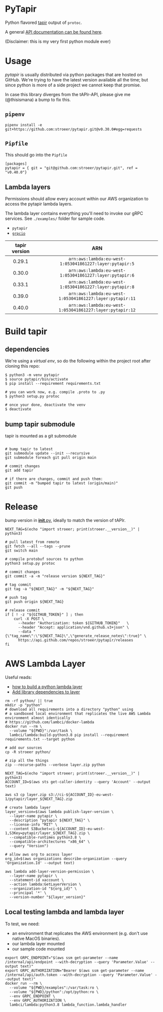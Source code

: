 # PyTapir

Python flavored [tapir](https://github.com/stroeer/tapir/) output of `protoc`.

A general [API documentation can be found here](https://stroeer.github.io/tapir/).

(Disclaimer: this is my very first python module ever)

# Usage

_pytapir_ is usually distributed via python packages that are hosted on GitHub. We're trying to have the
latest version available all the time; but since python is more of a side project we cannot keep that
promise.

In case this library diverges from the tAPIr-API, please give me (@thisismana) a bump to fix this.

## `pipenv`

`pipenv install -e git+https://github.com:stroeer/pytapir.git@v0.30.0#egg=requests`

## `Pipfile`

This should go into the `Pipfile`

```shell
[packages]
pytapir = { git = "git@github.com:stroeer/pytapir.git", ref = "v0.40.0"}
```

## Lambda layers

Permissions should allow every account within our AWS organization to access the
pytapir lambda layers.

The lambda layer contains everything you'll need to invoke our gRPC services. See
`./examples/` folder for sample code.

- `pytapir`
- [`grpcio`](https://pypi.org/project/grpcio/)

| tapir version |                           ARN                            |
|:-------------:|:--------------------------------------------------------:|
|    0.29.1     | `arn:aws:lambda:eu-west-1:053041861227:layer:pytapir:5`  |
|    0.30.0     | `arn:aws:lambda:eu-west-1:053041861227:layer:pytapir:6`  |
|    0.33.1     | `arn:aws:lambda:eu-west-1:053041861227:layer:pytapir:8`  |
|    0.39.0     | `arn:aws:lambda:eu-west-1:053041861227:layer:pytapir:11` |
|    0.40.0     | `arn:aws:lambda:eu-west-1:053041861227:layer:pytapir:12` |

# Build tapir

## dependencies

We're using a _virtual env_, so do the following within the project root after cloning this repo:

```shell 
$ python3 -m venv pytapir
$ source pytapir/bin/activate
$ pip install --requirement requirements.txt

# you can work now, e.g. compile .proto to .py
$ python3 setup.py protoc

# once your done, deactivate the venv
$ deactivate
````

## bump tapir submodule

tapir is mounted as a git submodule

```shell

# bump tapir to latest
git submodule update --init --recursive
git submodule foreach git pull origin main

# commit changes
git add tapir

# if there are changes, commit and push them:
git commit -m "bumped tapir to latest (origin/main)"
git push

```

# Release

bump version in [__init__.py](./stroeer/__init__.py), ideally to match the version of tAPIr.

```shell
NEXT_TAG=$(echo "import stroeer; print(stroeer.__version__)" | python3)

# pull latest from remote
git fetch --all --tags --prune
git switch main

# compile protobuf sources to python
python3 setup.py protoc

# commit changes
git commit -a -m "release version ${NEXT_TAG}"

# tag commit
git tag -a "${NEXT_TAG}" -m "${NEXT_TAG}"

# push tag
git push origin ${NEXT_TAG}

# release commit
if [ ! -z "${GITHUB_TOKEN}" ] ; then
    curl -X POST \
      --header "Authorization: token ${GITHUB_TOKEN}" 	\
      --header "Accept: application/vnd.github.v3+json"	\
      --data "{\"tag_name\":\"${NEXT_TAG}\",\"generate_release_notes\":true}" \
      https://api.github.com/repos/stroeer/pytapir/releases
fi
```

# AWS Lambda Layer

Useful reads:

- [how to build a python lambda layer][howto]
- [Add library dependencies to layer][deps]

[howto]: https://unbiased-coder.com/create-python-lambda-layer/

[deps]: https://docs.aws.amazon.com/lambda/latest/dg/configuration-layers.html#configuration-layers-path

```shell
rm -rf python/ || true
mkdir -p "python"
# download all requirements into a directory "python" using 
# a sandboxed local environment that replicates the live AWS Lambda environment almost identically
# https://github.com/lambci/docker-lambda
docker run --rm \
  --volume "${PWD}":/var/task \
  lambci/lambda:build-python3.8 pip install --requirement requirements.txt --target python

# add our sources
cp -R stroeer python/

# zip all the things
zip --recurse-paths --verbose layer.zip python

NEXT_TAG=$(echo "import stroeer; print(stroeer.__version__)" | python3)
ACCOUNT_ID=$(aws sts get-caller-identity --query 'Account' --output text)

aws s3 cp layer.zip s3://ci-${ACCOUNT_ID}-eu-west-1/pytapir/layer_${NEXT_TAG}.zip

# create lambda layer
layer_version=$(aws lambda publish-layer-version \
  --layer-name pytapir \
  --description "pytapir ${NEXT_TAG}" \
  --license-info "MIT" \
  --content S3Bucket=ci-${ACCOUNT_ID}-eu-west-1,S3Key=pytapir/layer_${NEXT_TAG}.zip \
  --compatible-runtimes python3.8 \
  --compatible-architectures "x86_64" \
  --query "Version")

# allow aws org to access layer
org_id=$(aws organizations describe-organization --query 'Organization.Id' --output text)

aws lambda add-layer-version-permission \
  --layer-name pytapir \
  --statement-id xaccount \
  --action lambda:GetLayerVersion \
  --organization-id "${org_id}" \
  --principal '*' \
  --version-number "${layer_version}" 
```

## Local testing lambda and lambda layer

To test, we need:

- an environment that replicates the AWS environment
  (e.g. don't use native MacOS binaries).
- our lambda layer mounted
- our sample code mounted

```shell
export GRPC_ENDPOINT="$(aws ssm get-parameter --name /internal/api/endpoint --with-decryption --query 'Parameter.Value' --output text)"
export GRPC_AUTHORIZATION="Bearer $(aws ssm get-parameter --name /internal/api/auth.token --with-decryption --query 'Parameter.Value' --output text)"
docker run --rm \
  --volume "${PWD}/examples":/var/task:ro \
  --volume "${PWD}/python":/opt/python:ro \
  --env GRPC_ENDPOINT \
  --env GRPC_AUTHORIZATION \
  lambci/lambda:python3.8 lambda_function.lambda_handler
```
